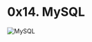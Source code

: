 # 0x14. MySQL

![MySQL](https://s3.amazonaws.com/intranet-projects-files/holbertonschool-sysadmin_devops/280/KkrkDHT.png)
